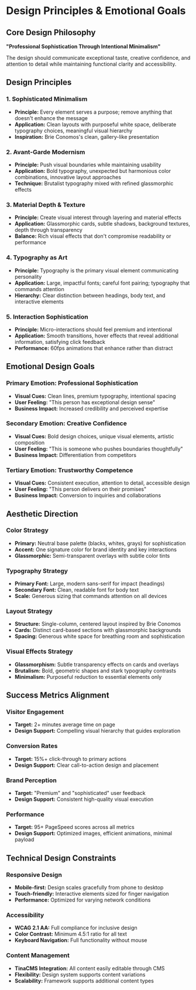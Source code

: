 # Design Principles & Emotional Goals

## Core Design Philosophy

**"Professional Sophistication Through Intentional Minimalism"**

The design should communicate exceptional taste, creative confidence, and attention to detail while maintaining functional clarity and accessibility.

## Design Principles

### 1. Sophisticated Minimalism
- **Principle:** Every element serves a purpose; remove anything that doesn't enhance the message
- **Application:** Clean layouts with purposeful white space, deliberate typography choices, meaningful visual hierarchy
- **Inspiration:** Brie Conomos's clean, gallery-like presentation

### 2. Avant-Garde Modernism
- **Principle:** Push visual boundaries while maintaining usability
- **Application:** Bold typography, unexpected but harmonious color combinations, innovative layout approaches
- **Technique:** Brutalist typography mixed with refined glassmorphic effects

### 3. Material Depth & Texture
- **Principle:** Create visual interest through layering and material effects
- **Application:** Glassmorphic cards, subtle shadows, background textures, depth through transparency
- **Balance:** Rich visual effects that don't compromise readability or performance

### 4. Typography as Art
- **Principle:** Typography is the primary visual element communicating personality
- **Application:** Large, impactful fonts; careful font pairing; typography that commands attention
- **Hierarchy:** Clear distinction between headings, body text, and interactive elements

### 5. Interaction Sophistication
- **Principle:** Micro-interactions should feel premium and intentional
- **Application:** Smooth transitions, hover effects that reveal additional information, satisfying click feedback
- **Performance:** 60fps animations that enhance rather than distract

## Emotional Design Goals

### Primary Emotion: **Professional Sophistication**
- **Visual Cues:** Clean lines, premium typography, intentional spacing
- **User Feeling:** "This person has exceptional design sense"
- **Business Impact:** Increased credibility and perceived expertise

### Secondary Emotion: **Creative Confidence**
- **Visual Cues:** Bold design choices, unique visual elements, artistic composition
- **User Feeling:** "This is someone who pushes boundaries thoughtfully"
- **Business Impact:** Differentiation from competitors

### Tertiary Emotion: **Trustworthy Competence**
- **Visual Cues:** Consistent execution, attention to detail, accessible design
- **User Feeling:** "This person delivers on their promises"
- **Business Impact:** Conversion to inquiries and collaborations

## Aesthetic Direction

### Color Strategy
- **Primary:** Neutral base palette (blacks, whites, grays) for sophistication
- **Accent:** One signature color for brand identity and key interactions
- **Glassmorphic:** Semi-transparent overlays with subtle color tints

### Typography Strategy
- **Primary Font:** Large, modern sans-serif for impact (headings)
- **Secondary Font:** Clean, readable font for body text
- **Scale:** Generous sizing that commands attention on all devices

### Layout Strategy
- **Structure:** Single-column, centered layout inspired by Brie Conomos
- **Cards:** Distinct card-based sections with glassmorphic backgrounds
- **Spacing:** Generous white space for breathing room and sophistication

### Visual Effects Strategy
- **Glassmorphism:** Subtle transparency effects on cards and overlays
- **Brutalism:** Bold, geometric shapes and stark typography contrasts
- **Minimalism:** Purposeful reduction to essential elements only

## Success Metrics Alignment

### Visitor Engagement
- **Target:** 2+ minutes average time on page
- **Design Support:** Compelling visual hierarchy that guides exploration

### Conversion Rates
- **Target:** 15%+ click-through to primary actions
- **Design Support:** Clear call-to-action design and placement

### Brand Perception
- **Target:** "Premium" and "sophisticated" user feedback
- **Design Support:** Consistent high-quality visual execution

### Performance
- **Target:** 95+ PageSpeed scores across all metrics
- **Design Support:** Optimized images, efficient animations, minimal payload

## Technical Design Constraints

### Responsive Design
- **Mobile-first:** Design scales gracefully from phone to desktop
- **Touch-friendly:** Interactive elements sized for finger navigation
- **Performance:** Optimized for varying network conditions

### Accessibility
- **WCAG 2.1 AA:** Full compliance for inclusive design
- **Color Contrast:** Minimum 4.5:1 ratio for all text
- **Keyboard Navigation:** Full functionality without mouse

### Content Management
- **TinaCMS Integration:** All content easily editable through CMS
- **Flexibility:** Design system supports content variations
- **Scalability:** Framework supports additional content types